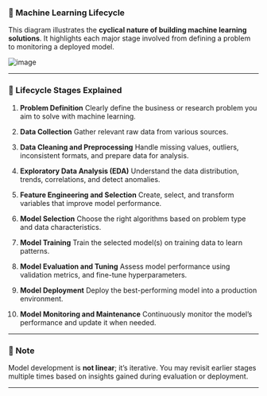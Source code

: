 ### 🔄 Machine Learning Lifecycle

This diagram illustrates the **cyclical nature of building machine learning solutions**. It highlights each major stage involved from defining a problem to monitoring a deployed model.

![image](https://github.com/user-attachments/assets/a9927246-5d30-4d5b-b7bc-f7f3b3d86b67)


---

### 🧩 Lifecycle Stages Explained

1. **Problem Definition**
   Clearly define the business or research problem you aim to solve with machine learning.

2. **Data Collection**
   Gather relevant raw data from various sources.

3. **Data Cleaning and Preprocessing**
   Handle missing values, outliers, inconsistent formats, and prepare data for analysis.

4. **Exploratory Data Analysis (EDA)**
   Understand the data distribution, trends, correlations, and detect anomalies.

5. **Feature Engineering and Selection**
   Create, select, and transform variables that improve model performance.

6. **Model Selection**
   Choose the right algorithms based on problem type and data characteristics.

7. **Model Training**
   Train the selected model(s) on training data to learn patterns.

8. **Model Evaluation and Tuning**
   Assess model performance using validation metrics, and fine-tune hyperparameters.

9. **Model Deployment**
   Deploy the best-performing model into a production environment.

10. **Model Monitoring and Maintenance**
    Continuously monitor the model’s performance and update it when needed.

---

### 🧠 Note

Model development is **not linear**; it’s iterative. You may revisit earlier stages multiple times based on insights gained during evaluation or deployment.

---

